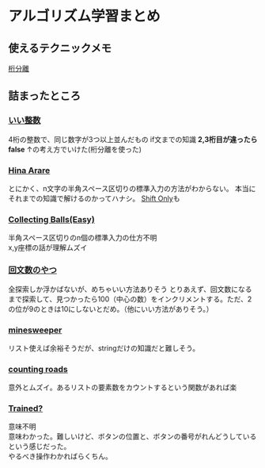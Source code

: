 # アルゴリズム学習まとめ

## 使えるテクニックメモ

[桁分離](http://logos.yumenogotoshi.com/tkool2_script_sepa.html)

## 詰まったところ

### [いい整数](https://atcoder.jp/contests/abc079/tasks/abc079_a)

4桁の整数で、同じ数字が3つ以上並んだもの
if文までの知識
**2,3桁目が違ったらfalse**
↑の考え方でいけた(桁分離を使った)

### [Hina Arare](https://atcoder.jp/contests/abc089/tasks/abc089_b)

とにかく、n文字の半角スペース区切りの標準入力の方法がわからない。
本当にそれまでの知識で解けるのかってハナシ。
[Shift Only](https://atcoder.jp/contests/abc081/tasks/abc081_b)も

### [Collecting Balls(Easy)](https://atcoder.jp/contests/abc074/tasks/abc074_b)

半角スペース区切りのn個の標準入力の仕方不明  
x,y座標の話が理解ムズイ

### [回文数のやつ](https://atcoder.jp/contests/abc090/tasks/abc090_b)

全探索しか浮かばないが、めちゃいい方法ありそう
とりあえず、回文数になるまで探索して、見つかったら100（中心の数）をインクリメントする。ただ、2の位が9のときは10にしないとだめ。（他にいい方法がありそう。）

### [minesweeper](https://atcoder.jp/contests/abc075/tasks/abc075_b)

リスト使えば余裕そうだが、stringだけの知識だと難しそう。

### [counting roads](https://atcoder.jp/contests/abc061/tasks/abc061_b)

意外とムズイ。あるリストの要素数をカウントするという関数があれば楽

### [Trained?](https://atcoder.jp/contests/abc065/tasks/abc065_b)

意味不明  
意味わかった。難しいけど、ボタンの位置と、ボタンの番号がれんどうしているという感じだった。  
やるべき操作わかればらくちん。